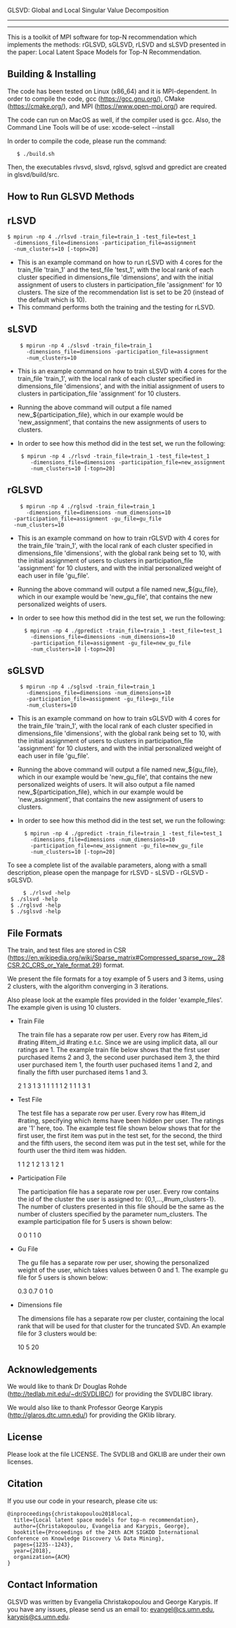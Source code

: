 GLSVD: Global and Local Singular Value Decomposition
________________________________________________________________________
________________________________________________________________________

This is a toolkit of MPI software for top-N recommendation which implements 
the methods: rGLSVD, sGLSVD, rLSVD and sLSVD presented in the paper: 
Local Latent Space Models for Top-N Recommendation.

Building & Installing
----------------------
The code has been tested on Linux (x86_64) and it is MPI-dependent.
In order to compile the code, gcc (https://gcc.gnu.org/), 
CMake (https://cmake.org/), 
and MPI (https://www.open-mpi.org/) are required.

The code can run on MacOS as well, if the compiler used is gcc.
Also, the Command Line Tools will be of use: xcode-select --install

In order to compile the code, please run the command:

       $ ./build.sh 

Then, the executables rlvsvd, slsvd, rglsvd, sglsvd and gpredict are created 
in glsvd/build/src.

How to Run GLSVD Methods
-------------------------

rLSVD
------

	$ mpirun -np 4 ./rlsvd -train_file=train_1 -test_file=test_1 
	  -dimensions_file=dimensions -participation_file=assignment 
	  -num_clusters=10 [-topn=20]

* This is an example command on how to run rLSVD with 4 cores for the 
  train_file 'train_1' and the test_file 'test_1', 
  with the local rank of each cluster specified in dimensions_file 'dimensions',
  and with the initial assignment of users to clusters in 
  participation_file 'assignment' for 10 clusters. 
  The size of the recommendation list is set to be 20 
  (instead of the default which is 10).
*
  This command performs both the training and the testing for rLSVD.
 
sLSVD
------

        $ mpirun -np 4 ./slsvd -train_file=train_1
          -dimensions_file=dimensions -participation_file=assignment
          -num_clusters=10 

* This is an example command on how to train sLSVD with 4 cores for the
  train_file 'train_1',
  with the local rank of each cluster specified in dimensions_file 'dimensions',
  and with the initial assignment of users to clusters in
  participation_file 'assignment' for 10 clusters.

*  Running the above command will output a file named new_${participation_file},
    which in our example would be 'new_assignment', that 
   contains the new assignments of users to clusters.

* In order to see how this method did in the test set, we run the following:


       $ mpirun -np 4 ./rlsvd -train_file=train_1 -test_file=test_1
          -dimensions_file=dimensions -participation_file=new_assignment
          -num_clusters=10 [-topn=20]

rGLSVD
------

        $ mpirun -np 4 ./rglsvd -train_file=train_1
          -dimensions_file=dimensions -num_dimensions=10
	  -participation_file=assignment -gu_file=gu_file 
	  -num_clusters=10 

* This is an example command on how to train rGLSVD with 4 cores 
  for the  train_file 'train_1',
  with the local rank of each cluster specified in dimensions_file 'dimensions',
  with the global rank being set to 10, 
  with the initial assignment of users to clusters in
  participation_file 'assignment' for 10 clusters, 
  and with the initial personalized weight of each user in file 'gu_file'.

*  Running the above command will output a file named new_${gu_file},
    which in our example would be 'new_gu_file', that
   contains the new personalized weights of users.

* In order to see how this method did in the test set, we run the following:

        $ mpirun -np 4 ./gpredict -train_file=train_1 -test_file=test_1
          -dimensions_file=dimensions -num_dimensions=10
          -participation_file=assignment -gu_file=new_gu_file
          -num_clusters=10 [-topn=20]


sGLSVD
------

        $ mpirun -np 4 ./sglsvd -train_file=train_1
          -dimensions_file=dimensions -num_dimensions=10
          -participation_file=assignment -gu_file=gu_file
          -num_clusters=10

* This is an example command on how to train sGLSVD with 4 cores
  for the  train_file 'train_1',
  with the local rank of each cluster specified in dimensions_file 'dimensions',
  with the global rank being set to 10,
  with the initial assignment of users to clusters in
  participation_file 'assignment' for 10 clusters,
  and with the initial personalized weight of each user in file 'gu_file'.

*  Running the above command will output a file named new_${gu_file},
    which in our example would be 'new_gu_file', that
   contains the new personalized weights of users.
   It will also output a file named new_${participation_file}, which 
   in our example would be 'new_assignment', that contains the new 
   assignment of users to clusters.

* In order to see how this method did in the test set, we run the following:

        $ mpirun -np 4 ./gpredict -train_file=train_1 -test_file=test_1
          -dimensions_file=dimensions -num_dimensions=10
          -participation_file=new_assignment -gu_file=new_gu_file
          -num_clusters=10 [-topn=20]


To see a complete list of the available parameters, along with a small 
description, please open the manpage for rLSVD - sLSVD - rGLSVD - sGLSVD.

         $ ./rlsvd -help
	 $ ./slsvd -help
	 $ ./rglsvd -help
	 $ ./sglsvd -help

File Formats
-------------
The train, and test files are stored in CSR
(https://en.wikipedia.org/wiki/Sparse_matrix#Compressed_sparse_row_.28CSR.2C_CRS_or_Yale_format.29) format.

We present the file formats for a toy example of 5 users and 3 items, using 2 
clusters, with the algorithm converging in 3 iterations.

Also please look at the example files provided in the folder 'example_files'. 
The example given is using 10 clusters.

* Train File
  
  The train file has a separate row per user. Every row has #item_id #rating 
  #item_id #rating e.t.c. Since we are using implicit data, all our ratings are 1.
  The example train file below shows that the first user purchased items 2 and 3,
  the second user purchased item 3, the third user purchased item 1, the fourth 
  user puchased items 1 and 2, and finally the fifth user purchased items 1 and 3.
  
  2 1 3 1
  3 1
  1 1
  1 1 2 1
  1 1 3 1

* Test File
  
  The test file has a separate row per user. Every row has #item_id #rating, 
  specifying which items have been hidden per user.
  The ratings are '1' here, too. 
  The example test file shown below shows that for the first user, the first 
  item was put in the test set, for the second, the third and the fifth users,
  the second item was put in the test set, while for the fourth user the third 
  item was hidden.

  1 1
  2 1
  2 1
  3 1
  2 1

* Participation File
  
  The participation file has a separate row per user.
  Every row contains the id of the cluster the user is assigned to: 
  {0,1,...,#num_clusters-1}. The number of clusters presented in this file should 
  be the same as the number of clusters specified by the parameter num_clusters.
  The example participation file for 5 users is shown below:

  0
  0
  1
  1
  0

* Gu File
  
  The gu file has a separate row per user, showing the personalized weight of the 
  user, which takes values between 0 and 1. The example gu file for 5 users 
  is shown below:
  
  0.3
  0.7
  0
  1
  0

* Dimensions file

  The dimensions file has a separate row per cluster, containing the local rank 
  that will be used for that cluster for the truncated SVD. An example file for 
  3 clusters would be:
  
  10
  5
  20

Acknowledgements
-----------------
We would like to thank Dr Douglas Rohde (http://tedlab.mit.edu/~dr/SVDLIBC/) for 
providing the SVDLIBC library.

We would also like to thank Professor George Karypis (http://glaros.dtc.umn.edu/)
for providing the GKlib library.

License
-------
Please look at the file LICENSE.
The SVDLIB and GKLIB are under their own licenses.

Citation
---------
If you use our code in your research, please cite us:

```
@inproceedings{christakopoulou2018local,
  title={Local latent space models for top-n recommendation},
  author={Christakopoulou, Evangelia and Karypis, George},
  booktitle={Proceedings of the 24th ACM SIGKDD International Conference on Knowledge Discovery \& Data Mining},
  pages={1235--1243},
  year={2018},
  organization={ACM}
}
```

Contact Information
-------------------
GLSVD was written by Evangelia Christakopoulou and George Karypis.
If you have any issues, please send us an email to: evangel@cs.umn.edu, 
karypis@cs.umn.edu. 
